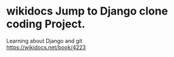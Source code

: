 # wikidocs Jump to Django clone coding Project.
Learning about Django and git  
https://wikidocs.net/book/4223
